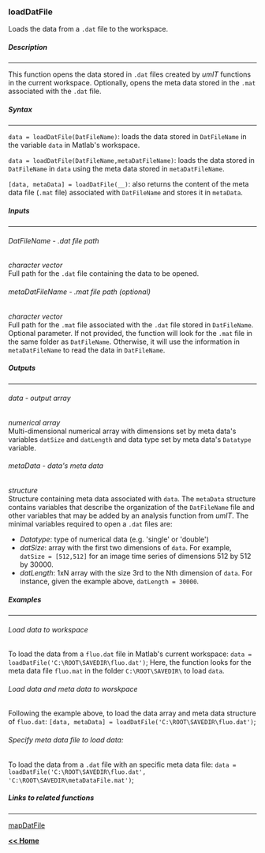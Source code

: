 ### loadDatFile
Loads the data from a `.dat` file to the workspace.

##### Description
___

This function opens the data stored in `.dat` files created by *umIT* functions in the current workspace. Optionally, opens the meta data stored in the `.mat` associated with the `.dat` file.

##### Syntax
___

`data = loadDatFile(DatFileName)`: loads the data stored in `DatFileName` in the variable `data` in Matlab's workspace.

`data = loadDatFile(DatFileName,metaDatFileName)`: loads the data stored in `DatFileName` in `data` using the meta data stored in `metaDatFileName`.

`[data, metaData] = loadDatFile(__)`: also returns the content of the meta data file (`.mat` file) associated with `DatFileName` and stores it in `metaData`.
##### Inputs
___
###### DatFileName - .dat file path
*character vector*   
Full path for the `.dat` file containing the data to be opened.

###### metaDatFileName - .mat file path (optional)
*character vector*   
Full path for the `.mat` file associated with the `.dat` file stored in `DatFileName`.\
Optional parameter. If not provided, the function will look for the `.mat` file in the same folder as `DatFileName`. Otherwise, it will use the information in `metaDatFileName` to read the data in `DatFileName`.

##### Outputs
___

###### data - output array
*numerical array*   
Multi-dimensional numerical array with dimensions set by meta data's variables `datSize` and `datLength` and data type set by meta data's `Datatype` variable.

###### metaData - data's meta data
*structure*   
Structure containing meta data associated with `data`. The `metaData` structure contains variables that describe the organization of the `DatFileName` file and other variables that may be added by an analysis function from *umIT*. The minimal variables required to open a `.dat` files are:
* *Datatype*: type of numerical data (e.g. 'single' or 'double')
* *datSize*: array with the first two dimensions of `data`. For example, `datSize = [512,512]` for an image time series of dimensions 512 by 512 by 30000.
* *datLength*: 1xN array with the size 3rd to the Nth dimension of `data`. For instance, given the example above, `datLength = 30000`.

##### Examples
___

###### Load data to workspace
To load the data from a `fluo.dat` file in Matlab's current workspace:
`data = loadDatFile('C:\ROOT\SAVEDIR\fluo.dat')`;
Here, the function looks for the meta data file `fluo.mat` in the folder `C:\ROOT\SAVEDIR\` to load `data`.

###### Load data and meta data to worskpace
Following the example above, to load the data array and meta data structure of `fluo.dat`:
`[data, metaData] = loadDatFile('C:\ROOT\SAVEDIR\fluo.dat')`;

###### Specify meta data file to load data:
To load the data from a `.dat` file with an specific meta data file:
`data = loadDatFile('C:\ROOT\SAVEDIR\fluo.dat', 'C:\ROOT\SAVEDIR\metaDataFile.mat')`;

##### Links to related functions
___

[mapDatFile](../../docs/devDocs/mapdatfile.md)


[**<< Home**](../../index.md)
